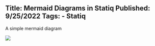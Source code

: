 Title: Mermaid Diagrams in Statiq
Published: 9/25/2022
Tags:
    - Statiq
---
A simple mermaid diagram

<img src="/img/mermaid/flowchart.svg"/>